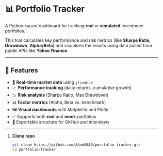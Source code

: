 # 📊 Portfolio Tracker

A Python-based dashboard for tracking **real** or **simulated** investment portfolios.

This tool calculates key performance and risk metrics (like **Sharpe Ratio**, **Drawdown**, **Alpha/Beta**) and visualizes the results using data pulled from public APIs like **Yahoo Finance**.

---

## 🚀 Features

- 🔄 **Real-time market data** using `yfinance`  
- 📈 **Performance tracking** (daily returns, cumulative growth)  
- 📉 **Risk analysis** (Sharpe Ratio, Max Drawdown)  
- 📊 **Factor metrics** (Alpha, Beta vs. benchmark)  
- 🖼️ **Visual dashboards** with Matplotlib and Plotly  
- ✅ Supports both **real** and **mock** portfolios  
- 📁 Exportable structure for GitHub and interviews  

---

1. **Clone repo**  
   ```bash
   git clone https://github.com/AdamS040/portfolio-tracker.git
   cd portfolio-tracker


